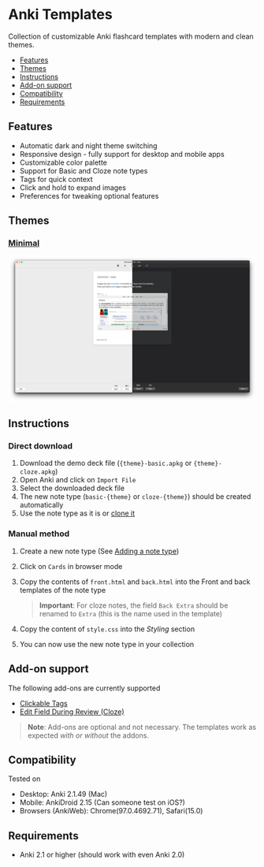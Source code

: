 # Anki Templates

Collection of customizable Anki flashcard templates with modern and clean themes.

- [Features](#features)
- [Themes](#themes)
- [Instructions](#instructions)
- [Add-on support](#add-on-support)
- [Compatibility](#compatibility)
- [Requirements](#requirements)

## Features

-   Automatic dark and night theme switching
-   Responsive design - fully support for desktop and mobile apps
-   Customizable color palette
-   Support for Basic and Cloze note types
-   Tags for quick context
-   Click and hold to expand images
-   Preferences for tweaking optional features

## Themes

### [Minimal](./src/minimal)
![minimal-demo](assets/screenshots/minimal-desktop-dual.png)

## Instructions

### Direct download

1. Download the demo deck file (`{theme}-basic.apkg` or `{theme}-cloze.apkg`)
2. Open Anki and click on `Import File`
3. Select the downloaded deck file
4. The new note type (`basic-{theme}` or `cloze-{theme}`) should be created automatically
5. Use the note type as it is or [clone it](https://docs.ankiweb.net/editing.html#adding-a-note-type)

### Manual method

1. Create a new note type (See [Adding a note type](https://docs.ankiweb.net/editing.html#adding-a-note-type))
2. Click on `Cards` in browser mode
3. Copy the contents of `front.html` and `back.html` into the Front and back templates of the note type

    > **Important**: For cloze notes, the field `Back Extra` should be renamed to `Extra` (this is the name used in the template)

4. Copy the content of `style.css` into the _Styling_ section
5. You can now use the new note type in your collection

## Add-on support

The following add-ons are currently supported

-   [Clickable Tags](https://ankiweb.net/shared/info/1739176371)
-   [Edit Field During Review (Cloze)](https://ankiweb.net/shared/info/385888438)

> **Note**: Add-ons are optional and not necessary. The templates work as expected _with or without_ the addons.

## Compatibility

Tested on

-   Desktop: Anki 2.1.49 (Mac)
-   Mobile: AnkiDroid 2.15 (Can someone test on iOS?)
-   Browsers (AnkiWeb): Chrome(97.0.4692.71), Safari(15.0)

## Requirements

-   Anki 2.1 or higher (should work with even Anki 2.0)
